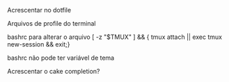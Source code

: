 Acrescentar no dotfile

Arquivos de profile do terminal

bashrc para alterar o arquivo
[ -z "$TMUX"  ] && { tmux attach || exec tmux new-session && exit;}

bashrc não pode ter variável de tema

Acrescentar o cake completion?
